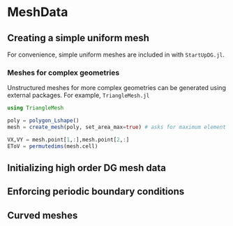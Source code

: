 # MeshData

## Creating a simple uniform mesh

For convenience, simple uniform meshes are included in with `StartUpDG.jl`.

### Meshes for complex geometries

Unstructured meshes for more complex geometries can be generated using external packages. For example, `TriangleMesh.jl`

```julia
using TriangleMesh

poly = polygon_Lshape()
mesh = create_mesh(poly, set_area_max=true) # asks for maximum element size

VX,VY = mesh.point[1,:],mesh.point[2,:]
EToV = permutedims(mesh.cell)
```

## Initializing high order DG mesh data


## Enforcing periodic boundary conditions


## Curved meshes
